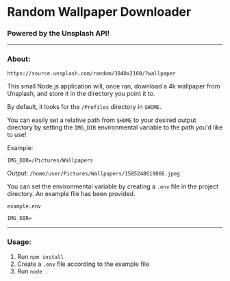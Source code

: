 # Random Wallpaper Downloader

### Powered by the Unsplash API!

--- 

### About:

```
https://source.unsplash.com/random/3840x2160/?wallpaper
```

This small Node.js application will, once ran, download a 4k wallpaper from Unsplash, and store it in the directory you point it to.

By default, it looks for the `/Profiles` directory in `$HOME`.

You can easily set a relative path from `$HOME` to your desired output directory by setting the `IMG_DIR` environmental variable to the path you'd like to use!

Example:

```env
IMG_DIR=/Pictures/Wallpapers
```

Output: `/home/user/Pictures/Wallpapers/1585248619866.jpeg`

You can set the environmental variable by creating a `.env` file in the project directory.
An example file has been provided.

`example.env`
```env
IMG_DIR=
```

---

### Usage:

1. Run `npm install`
2. Create a `.env` file according to the example file
3. Run `node .`